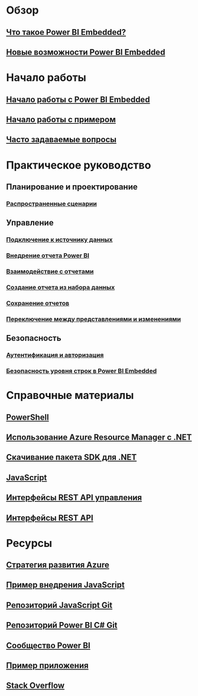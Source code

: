 

# Обзор


## [Что такое Power BI Embedded?](power-bi-embedded-what-is-power-bi-embedded.md)


## [Новые возможности Power BI Embedded](power-bi-embedded-whats-new.md)



# Начало работы


## [Начало работы с Power BI Embedded](power-bi-embedded-get-started.md)


## [Начало работы с примером](power-bi-embedded-get-started-sample.md)


## [Часто задаваемые вопросы](power-bi-embedded-faq.md)



# Практическое руководство


## Планирование и проектирование


### [Распространенные сценарии](power-bi-embedded-scenarios.md)



## Управление


### [Подключение к источнику данных](power-bi-embedded-connect-datasource.md)


### [Внедрение отчета Power BI](power-bi-embedded-embed-report.md)


### [Взаимодействие с отчетами](power-bi-embedded-interact-with-reports.md)


### [Создание отчета из набора данных](power-bi-embedded-create-report-from-dataset.md)


### [Сохранение отчетов](power-bi-embedded-save-reports.md)


### [Переключение между представлениями и изменениями](power-bi-embedded-toggle-mode.md)



## Безопасность


### [Аутентификация и авторизация](power-bi-embedded-app-token-flow.md)


### [Безопасность уровня строк в Power BI Embedded](power-bi-embedded-rls.md)



# Справочные материалы


## [PowerShell](/powershell/module/azurerm.powerbiembedded)


## [Использование Azure Resource Manager с .NET](/dotnet/api/microsoft.azure.management.powerbiembedded)


## [Скачивание пакета SDK для .NET](https://www.nuget.org/profiles/powerbi)


## [JavaScript](https://github.com/Microsoft/PowerBI-JavaScript/wiki)


## [Интерфейсы REST API управления](/rest/api/powerbiembedded/)


## [Интерфейсы REST API](https://msdn.microsoft.com/library/azure/mt711507.aspx)




# Ресурсы


## [Стратегия развития Azure](https://azure.microsoft.com/roadmap/)


## [Пример внедрения JavaScript](https://microsoft.github.io/PowerBI-JavaScript/demo/)


## [Репозиторий JavaScript Git](https://github.com/Microsoft/PowerBI-JavaScript)


## [Репозиторий Power BI C# Git](https://github.com/Microsoft/PowerBI-CSharp)


## [Сообщество Power BI](http://community.powerbi.com/t5/Developer/bd-p/Developer)


## [Пример приложения](https://github.com/Azure-Samples/power-bi-embedded-integrate-report-into-web-app/)


## [Stack Overflow](http://stackoverflow.com/questions/tagged/powerbi)
